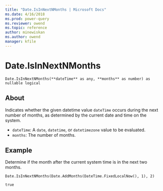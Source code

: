 ```yaml
---
title: "Date.IsInNextNMonths | Microsoft Docs"
ms.date: 4/16/2018
ms.prod: power-query
ms.reviewer: owend
ms.topic: reference
author: minewiskan
ms.author: owend
manager: kfile
---
```

# Date.IsInNextNMonths
`Date.IsInNextNMonths(**dateTime** as any, **months** as number) as nullable logical`
## About
Indicates whether the given datetime value `dateTime` occurs during the next number of months, as determined by the current date and time on the system. 
- `dateTime`: A `date`, `datetime`, or `datetimezone` value to be evaluated. 
- `months`: The number of months.

## Example 
Determine if the month after the current system time is in the next two months.

`Date.IsInNextNMonths(Date.AddMonths(DateTime.FixedLocalNow(), 1), 2)`

`true`

